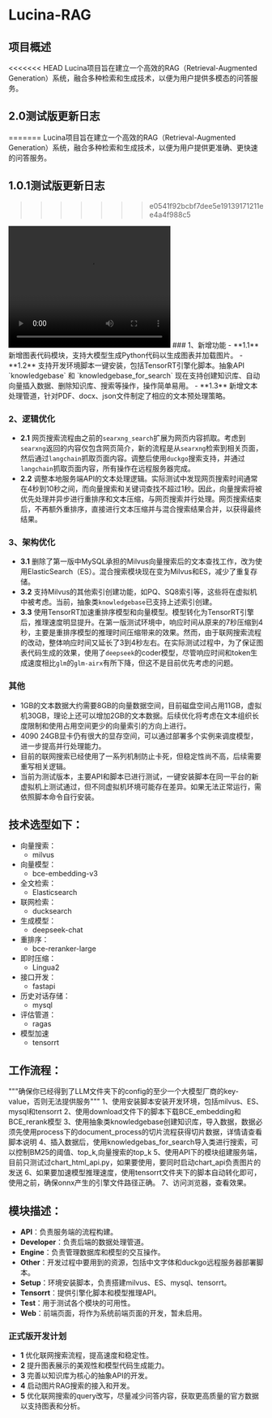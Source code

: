 # Lucina-RAG

## 项目概述

<<<<<<< HEAD
Lucina项目旨在建立一个高效的RAG（Retrieval-Augmented Generation）系统，融合多种检索和生成技术，以便为用户提供多模态的问答服务。



## 2.0测试版更新日志
=======
Lucina项目旨在建立一个高效的RAG（Retrieval-Augmented Generation）系统，融合多种检索和生成技术，以便为用户提供更准确、更快速的问答服务。
## 1.0.1测试版更新日志
>>>>>>> e0541f92bcbf7dee5e19139171211ee4a4f988c5


<video width="320" height="240" controls>
  <source src="./resource/demo.mp4" type="video/mp4">
  您的浏览器不支持 video 标签。
</video>
### 1、新增功能
- **1.1** 新增图表代码模块，支持大模型生成Python代码以生成图表并加载图片。
- **1.2** 支持开发环境脚本一键安装，包括TensorRT引擎化脚本。抽象API `knowledgebase` 和 `knowledgebase_for_search` 现在支持创建知识库、自动向量插入数据、删除知识库、搜索等操作，操作简单易用。
- **1.3** 新增文本处理管道，针对PDF、docx、json文件制定了相应的文本预处理策略。

### 2、逻辑优化
- **2.1** 网页搜索流程由之前的`searxng_search`扩展为网页内容抓取。考虑到`searxng`返回的内容仅包含网页简介，新的流程是从`searxng`检索到相关页面，然后通过`langchain`抓取页面内容。调整后使用`duckgo`搜索支持，并通过`langchain`抓取页面内容，所有操作在远程服务器完成。
- **2.2** 调整本地服务端API的文本处理逻辑。实际测试中发现网页搜索时间通常在4秒到10秒之间，而向量搜索和关键词查找不超过1秒。因此，向量搜索将被优先处理并异步进行重排序和文本压缩，与网页搜索并行处理。网页搜索结束后，不再额外重排序，直接进行文本压缩并与混合搜索结果合并，以获得最终结果。

### 3、架构优化
- **3.1** 删除了第一版中MySQL承担的Milvus向量搜索后的文本查找工作，改为使用ElasticSearch（ES）。混合搜索模块现在变为Milvus和ES，减少了重复存储。
- **3.2** 支持Milvus的其他索引创建功能，如PQ、SQ8索引等，这些将在虚拟机中被考虑。当前，抽象类`knowledgebase`已支持上述索引创建。
- **3.3** 使用TensorRT加速重排序模型和向量模型。模型转化为TensorRT引擎后，推理速度明显提升。在第一版测试环境中，响应时间从原来的7秒压缩到4秒，主要是重排序模型的推理时间压缩带来的效果。然而，由于联网搜索流程的改动，整体响应时间又延长了3到4秒左右。在实际测试过程中，为了保证图表代码生成的效果，使用了`deepseek`的coder模型，尽管响应时间和token生成速度相比`glm`的`glm-airx`有所下降，但这不是目前优先考虑的问题。

### 其他
- 1GB的文本数据大约需要8GB的向量数据空间，目前磁盘空间占用11GB，虚拟机30GB，理论上还可以增加2GB的文本数据。后续优化将考虑在文本组织长度限制和使用占用空间更少的向量索引的方向上进行。
- 4090 24GB显卡仍有很大的显存空间，可以通过部署多个实例来调度模型，进一步提高并行处理能力。
- 目前的联网搜索已经使用了一系列机制防止卡死，但稳定性尚不高，后续需要重写相关逻辑。
- 当前为测试版本，主要API和脚本已进行测试，一键安装脚本在同一平台的新虚拟机上测试通过，但不同虚拟机环境可能存在差异。如果无法正常运行，需依照脚本命令自行安装。

## 技术选型如下：

- 向量搜索：
  - milvus
- 向量模型：
  - bce-embedding-v3
- 全文检索：
  - Elasticsearch
- 联网检索：
  - ducksearch
- 生成模型：
  - deepseek-chat
- 重排序：
  - bce-reranker-large
- 即时压缩：
  - Lingua2
- 接口开发：
  - fastapi
- 历史对话存储：
  - mysql
- 评估管道：
  - ragas
- 模型加速
  - tensorrt

## 工作流程：
"""确保你已经得到了LLM文件夹下的config的至少一个大模型厂商的key-value，否则无法提供服务"""
1、使用安装脚本安装开发环境，包括milvus、ES、mysql和tensorrt
2、使用download文件下的脚本下载BCE_embedding和BCE_rerank模型
3、使用抽象类knowledgebase创建知识库，导入数据，数据必须先使用process下的document_process的切片流程获得切片数据，详情请查看脚本说明
4、插入数据后，使用knowledgebas_for_search导入类进行搜索，可以控制BM25的阈值、top_k,向量搜索的top_k
5、使用API下的模块组建服务端，目前只测试过chart_html_api.py，如果要使用，要同时启动chart_api负责图片的发送
6、如果要加速模型推理速度，使用tensorrt文件夹下的脚本自动转化即可，使用之前，确保onnx产生的引擎文件路径正确。
7、访问浏览器，查看效果。

## 模块描述：

- **API**：负责服务端的流程构建。
- **Developer**：负责后端的数据处理管道。
- **Engine**：负责管理数据库和模型的交互操作。
- **Other**：开发过程中要用到的资源，包括中文字体和duckgo远程服务器部署脚本。
- **Setup**：环境安装脚本，负责搭建milvus、ES、mysql、tensorrt。
- **Tensorrt**：提供引擎化脚本和模型推理API。
- **Test**：用于测试各个模块的可用性。
- **Web**：前端页面，将作为系统前端页面的开发，暂未启用。


### 正式版开发计划
- **1** 优化联网搜索流程，提高速度和稳定性。
- **2** 提升图表展示的美观性和模型代码生成能力。
- **3** 完善以知识库为核心的抽象API的开发。
- **4** 启动图片RAG搜索的接入和开发。
- **5** 优化联网搜索的query改写，尽量减少问答内容，获取更高质量的官方数据以支持图表和分析。
